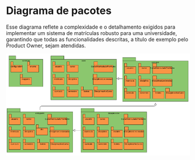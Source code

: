 # Diagrama de pacotes

Esse diagrama reflete a complexidade e o detalhamento exigidos para implementar um sistema de matrículas robusto para uma universidade, garantindo que todas as funcionalidades descritas, a título de exemplo pelo Product Owner, sejam atendidas.

![Diagrama de pacotes](../Lab01S03/Imagens/Diagrama%20de%20Pacotes.png)